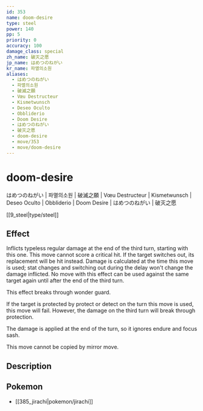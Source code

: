 ```yaml
---
id: 353
name: doom-desire
type: steel
power: 140
pp: 5
priority: 0
accuracy: 100
damage_class: special
zh_name: 破灭之愿
jp_name: はめつのねがい
kr_name: 파멸의소원
aliases:
  - はめつのねがい
  - 파멸의소원
  - 破滅之願
  - Vœu Destructeur
  - Kismetwunsch
  - Deseo Oculto
  - Obbliderio
  - Doom Desire
  - はめつのねがい
  - 破灭之愿
  - doom-desire
  - move/353
  - move/doom-desire
---
```

# doom-desire
    
はめつのねがい | 파멸의소원 | 破滅之願 | Vœu Destructeur | Kismetwunsch | Deseo Oculto | Obbliderio | Doom Desire | はめつのねがい | 破灭之愿

[[9_steel|type/steel]]

## Effect

Inflicts typeless regular damage at the end of the third turn, starting with this one.  This move cannot score a critical hit.  If the target switches out, its replacement will be hit instead.  Damage is calculated at the time this move is used; stat changes and switching out during the delay won't change the damage inflicted.  No move with this effect can be used against the same target again until after the end of the third turn.

This effect breaks through wonder guard.

If the target is protected by protect or detect on the turn this move is used, this move will fail.  However, the damage on the third turn will break through protection.

The damage is applied at the end of the turn, so it ignores endure and focus sash.

This move cannot be copied by mirror move.

## Description



## Pokemon

- [[385_jirachi|pokemon/jirachi]]

